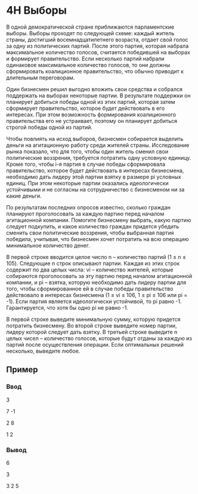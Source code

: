 # 4H Выборы

В одной демократической стране приближаются парламентские выборы. Выборы проходят по следующей схеме: каждый житель страны, достигший восемнадцатилетнего возраста, отдает свой голос за одну из политических партий. После этого партия, которая набрала максимальное количество голосов, считается победившей на выборах и формирует правительство. Если несколько партий набрали одинаковое максимальное количество голосов, то они должны сформировать коалиционное правительство, что обычно приводит к длительным переговорам.

Один бизнесмен решил выгодно вложить свои средства и собрался поддержать на выборах некоторые партии. В результате поддержки он планирует добиться победы одной из этих партий, которая затем сформирует правительство, которое будет действовать в его интересах. При этом возможность формирования коалиционного правительства его не устраивает, поэтому он планирует добиться строгой победы одной из партий.

Чтобы повлиять на исход выборов, бизнесмен собирается выделить деньги на агитационную работу среди жителей страны. Исследование рынка показало, что для того, чтобы один житель сменил свои политические воззрения, требуется потратить одну условную единицу. Кроме того, чтобы i-я партия в случае победы сформировала правительство, которое будет действовать в интересах бизнесмена, необходимо дать лидеру этой партии взятку в размере pi условных единиц. При этом некоторые партии оказались идеологически устойчивыми и не согласны на сотрудничество с бизнесменом ни за какие деньги.

По результатам последних опросов известно, сколько граждан планируют проголосовать за каждую партию перед началом агитационной компании. Помогите бизнесмену выбрать, какую партию следует подкупить, и какое количество граждан придется убедить сменить свои политические воззрения, чтобы выбранная партия победила, учитывая, что бизнесмен хочет потратить на всю операцию минимальное количество денег.

В первой строке вводится целое число n – количество партий (1 ≤ n ≤ 105). Следующие n строк описывают партии. Каждая из этих строк содержит по два целых числа: vi – количество жителей, которые собираются проголосовать за эту партию перед началом агитационной компании, и pi – взятка, которую необходимо дать лидеру партии для того, чтобы сформированное ей в случае победы правительство действовало в интересах бизнесмена (1 ≤ vi ≤ 106, 1 ≤ pi ≤ 106 или pi = -1). Если партия является идеологически устойчивой, то pi равно -1. Гарантируется, что хотя бы одно pi не равно -1.

В первой строке выведите минимальную сумму, которую придется потратить бизнесмену. Во второй строке выведите номер партии, лидеру которой следует дать взятку. В третьей строке выведите n целых чисел – количество голосов, которые будут отданы за каждую из партий после осуществления операции. Если оптимальных решений несколько, выведите любое.



## Пример

### Ввод

3

7 -1

2 8

1 2


### Вывод

6

3

3 2 5 
